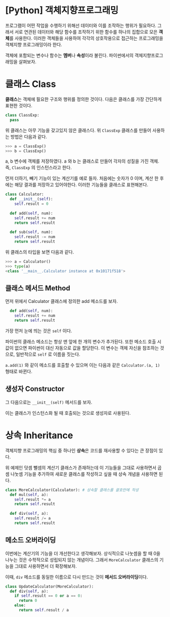 [Python] 객체지향프로그래밍
===========================

프로그램이 어떤 작업을 수행하기 위해선 데이터와 이를 조작하는 행위가 필요하다.
그래서 서로 연관된 데이터와 해당 함수를 조작하기 위한 함수를 하나의 집합으로 모은 **객체**를 사용한다.
이러한 객체들을 사용하여 각각의 상호작용으로 접근하는 프로그래밍을 객체지향 프로그래밍이라 한다.

객체에 포함되는 변수나 함수는 **멤버**나 **속성**이라 불린다.
파이썬에서의 객체지향프로그래밍을 살펴보자.

# 클래스 Class

**클래스**는 객체에 필요한 구조와 행위를 정의한 것이다.
다음은 클래스를 가장 간단하게 표현한 것이다.

```python
class ClassExp:
  pass
```

위 클래스는 아무 기능을 갖고있지 않은 클래스다.
위 `ClassExp` 클래스를 만들어 사용하는 방법은 다음과 같다.

```python
>>> a = ClassExp()
>>> b = ClassExp()
```

a, b 변수에 객체를 저장하였다.
a 와 b 는 클래스로 만들어 각자의 성질을 가진 객체. 즉, `ClassExp` 의 인스턴스라고 한다.

먼저 더하기, 빼기 기능이 있는 계산기를 예로 들자.
처음에는 숫자가 0 이며, 계산 한 후에는 해당 결과를 저장하고 있어야한다.
이러한 기능들을 클래스로 표현해본다.

```python
class Calculator:
  def __init__(self):
    self.result = 0
    
  def add(self, num):
    self.result += num
    return self.result
    
  def sub(self, num):
    self.result -= num
    return self.result
```

위 클래스의 타입을 보면 다음과 같다.

```python
>>> a = Calculator()
>>> type(a)
<class '__main__.Calculator instance at 0x10171f518'>
```

## 클래스 메서드 Method

먼저 위에서 Calculator 클래스에 정의한 add 메소드를 보자.

```python
  def add(self, num):
    self.result += num
    return self.result
```

가장 먼저 눈에 띄는 것은 `self` 이다.

파이썬의 클래스 메소드는 항상 맨 앞에 한 개의 변수가 추가된다.
또한 메소드 호출 시 값이 없으면 파이썬이 대신 자동으로 값을 할당한다.
이 변수는 객체 자신을 참조하는 것으로, 일반적으로 `self` 로 이름을 짓는다.

`a.add(1)` 와 같이 메소드를 호출할 수 있으며 이는 다음과 같은 `Calculator.(a, 1)` 형태로 바뀐다.

## 생성자 Constructor

그 다음으로는 `__init__(self)` 메서드를 보자.

이는 클래스가 인스턴스화 될 때 호출되는 것으로 생성자로 사용된다.

# 상속 Inheritance

객체지향 프로그래밍의 핵심 중 하나인 **상속**은 코드를 재사용할 수 있다는 큰 장점이 있다.

위 예제인 덧셈 뺄셈의 계산기 클래스가 존재하는데 이 기능들을 그대로 사용하면서 곱셈 나눗셈 기능을 추가하여 새로운 클래스를 작성하고 싶을 때 상속 개념을 사용하면 된다.

```python
class MoreCalculator(Calculator): # 상속할 클래스를 괄호안에 작성
  def mul(self, a):
    self.result *= a
    return self.result
    
  def div(self, a):
    self.result /= a
    return self.result
```
  
## 메소드 오버라이딩

이번에는 계산기의 기능을 더 개선한다고 생각해보자.
상식적으로 나눗셈을 할 때 0을 나누는 것은 수학적으로 성립되지 않는 개념이다.
그래서 `MoreCalculator` 클래스의 기능을 그대로 사용하면서 더 확장해보자.

이때, `div` 메소드를 동일한 이름으로 다시 만드는 것이 **메서드 오버라이딩**이다.

```python
class UpdateCalculator(MoreCalculator):
  def div(self, a):
    if self.result == 0 or a == 0:
      return 0
    else:
      return self.result / a
```
